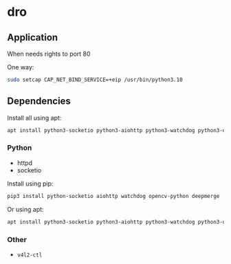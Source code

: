 # dro

## Application

When needs rights to port 80

One way:

```sh
sudo setcap CAP_NET_BIND_SERVICE=+eip /usr/bin/python3.10
```

## Dependencies

Install all using apt:

```sh
apt install python3-socketio python3-aiohttp python3-watchdog python3-opencv python3-deepmerge v4l-utils
```

### Python

* httpd
* socketio

Install using pip:

```sh
pip3 install python-socketio aiohttp watchdog opencv-python deepmerge
```

Or using apt:

```sh
apt install python3-socketio python3-aiohttp python3-watchdog python3-opencv python3-deepmerge
```

### Other

* `v4l2-ctl`
